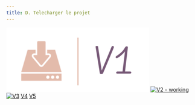 ```yaml
---
title: D. Telecharger le projet
---
```

[![V1 - working](v1.png)](https://mega.nz/file/C0pWULAb#L7QdK_tZLJLPU2aNa4jny5qd0sPoHy7JRzJSPYvGJyI)
[![V2 - working](https://encrypted-tbn0.gstatic.com/images?q=tbn:ANd9GcRlOr4CCubksYD-juFFTy5HdhO3UbEmz1HAOFVUvLpRUrMhyjy1SBs4x9A3sIyJmfOKuA&usqp=CAU)](https://mega.nz/file/jkIyyDSZ#jf5G6oB-ee3QiZeOR-6Ms_96pzlEPwvx6fXVqVj7Dy0)
[![V3](https://www.vitabri.com/sites/default/files/styles/width_200/public/CONTENT/gamme/logo/logo-tente-pliante-v3_0.png?itok=qEw7A5ap)](https://mega.nz/file/SowDBaLB#tB1m7Lvt41FQ5fDdJJena2vMklNCbAHel7QBreboYQg)
[V4](./PROJETCNCv4.zip)
[V5](./projet%20cnc%20v5.tar.gz)
